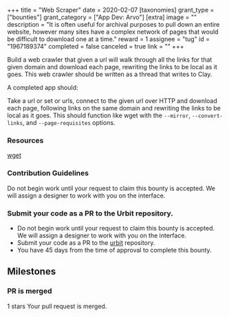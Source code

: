 +++
title = "Web Scraper"
date = 2020-02-07
[taxonomies]
grant_type = ["bounties"]
grant_category = ["App Dev: Arvo"]
[extra]
image = ""
description = "It is often useful for archival purposes to pull down an entire website, however many sites have a complex network of pages that would be difficult to download one at a time."
reward = 1
assignee = "tug"
id = "1967189374"
completed = false
canceled = true
link = ""
+++

Build a web crawler that given a url will walk through all the links for that given domain and download each page, rewriting the links to be local as it goes. This web crawler should be written as a thread that writes to Clay.

A completed app should:

Take a url or set or urls, connect to the given url over HTTP and download each page, following links on the same domain and rewriting the links to be local as it goes. This should function like wget with the `--mirror`, `--convert-links`, and `--page-requisites` options.

### Resources

[wget](https://www.gnu.org/software/wget/)

### Contribution Guidelines

Do not begin work until your request to claim this bounty is accepted. We will assign a designer to work with you on the interface.

### Submit your code as a PR to the Urbit repository.

- Do not begin work until your request to claim this bounty is accepted. We will assign a designer to work with you on the interface.
- Submit your code as a PR to the [urbit](https://github.com/urbit/urbit) repository.
- You have 45 days from the time of approval to complete this bounty.

## Milestones


### PR is merged
1 stars
Your pull request is merged.

    
